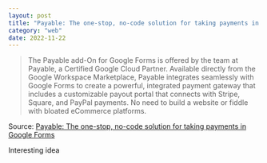 ```yaml
---
layout: post
title: "Payable: The one-stop, no-code solution for taking payments in Google Forms"
category: "web"
date: 2022-11-22
---
```


>The Payable add-On for Google Forms is offered by the team at Payable, a Certified Google Cloud Partner. Available directly from the Google Workspace Marketplace, Payable integrates seamlessly with Google Forms to create a powerful, integrated payment gateway that includes a customizable payout portal that connects with Stripe, Square, and PayPal payments. No need to build a website or fiddle with bloated eCommerce platforms.

Source: [Payable: The one-stop, no-code solution for taking payments in Google Forms](https://chromeunboxed.com/payable-the-one-stop-no-code-solution-for-taking-payments-in-google-forms/)

Interesting idea
